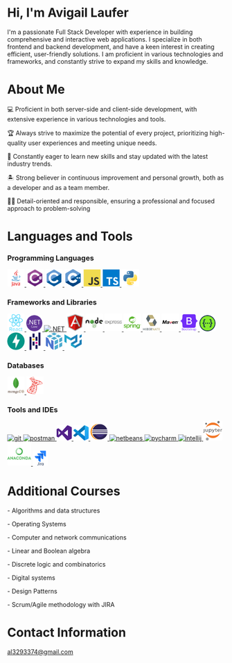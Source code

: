 <h1>
Hi, I'm Avigail Laufer
</h1>

<span>
I'm a passionate Full Stack Developer with experience in building comprehensive and interactive web applications. 
I specialize in both frontend and backend development, and have a keen interest in creating efficient, user-friendly solutions.
I am proficient in various technologies and frameworks, and constantly strive to expand my skills and knowledge.
</span>
<h1>About Me</h1>
<p>💻 Proficient in both server-side and client-side development, with extensive experience in various technologies and tools.</p>
<p>🏆 Always strive to maximize the potential of every project, prioritizing high-quality user experiences and meeting unique needs.</p>
<p>📖 Constantly eager to learn new skills and stay updated with the latest industry trends.</p>
<p>🏝️ Strong believer in continuous improvement and personal growth, both as a developer and as a team member.</p>
<p>🧑‍💻 Detail-oriented and responsible, ensuring a professional and focused approach to problem-solving</p>
<h1> Languages and Tools</h1>

### Programming Languages
<p align="left"> 
   <a href="https://www.oracle.com/java/" target="_blank" rel="noreferrer">
    <img src="https://raw.githubusercontent.com/devicons/devicon/master/icons/java/java-original-wordmark.svg" alt="Java" width="40" height="40"/>
</a>
<a href="https://learn.microsoft.com/en-us/dotnet/csharp/" target="_blank" rel="noreferrer">
   <img src="https://raw.githubusercontent.com/devicons/devicon/master/icons/csharp/csharp-original.svg" alt="C#" width="40" height="40"/>
</a>
<a href="https://en.wikipedia.org/wiki/C_(programming_language)" target="_blank" rel="noreferrer">
    <img src="https://raw.githubusercontent.com/devicons/devicon/master/icons/c/c-original.svg" alt="C" width="40" height="40"/>
</a>
<a href="https://en.wikipedia.org/wiki/C%2B%2B" target="_blank" rel="noreferrer">
    <img src="https://raw.githubusercontent.com/devicons/devicon/master/icons/cplusplus/cplusplus-original.svg" alt="C++" width="40" height="40"/>
</a>
<a href="https://developer.mozilla.org/en-US/docs/Web/JavaScript" target="_blank" rel="noreferrer"> 
    <img src="https://raw.githubusercontent.com/devicons/devicon/master/icons/javascript/javascript-original.svg" alt="javascript" width="40" height="40"/> 
</a>
<a href="https://www.typescriptlang.org/" target="_blank" rel="noreferrer"> 
    <img src="https://raw.githubusercontent.com/devicons/devicon/master/icons/typescript/typescript-original.svg" alt="typescript" width="40" height="40"/> 
</a>
<a href="https://www.python.org/" target="_blank" rel="noreferrer"> 
    <img src="https://raw.githubusercontent.com/devicons/devicon/master/icons/python/python-original.svg" alt="python" width="40" height="40"/> 
</a>
</p>

### Frameworks and Libraries
<p align="left">
<a href="https://reactjs.org/" target="_blank" rel="noreferrer">
    <img src="https://raw.githubusercontent.com/devicons/devicon/master/icons/react/react-original-wordmark.svg" alt="react" width="40" height="40"/>
</a>
<a href="https://dotnet.microsoft.com/"><img src="https://raw.githubusercontent.com/devicons/devicon/master/icons/dotnetcore/dotnetcore-original.svg" alt=".NET Core" width="37" height="37"/>
</a>
<a href="https://dotnet.microsoft.com/" target="_blank" rel="noreferrer">
    <img src="https://upload.wikimedia.org/wikipedia/commons/e/ee/.NET_Core_Logo.svg" alt=".NET" width="40" height="40"/>
</a>
<a href="https://angular.io/" target="_blank" rel="noreferrer"> 
    <img src="https://raw.githubusercontent.com/devicons/devicon/master/icons/angularjs/angularjs-original.svg" alt="angular" width="40" height="40"/> 
</a>
<a href="https://nodejs.org" target="_blank" rel="noreferrer"> 
    <img src="https://raw.githubusercontent.com/devicons/devicon/master/icons/nodejs/nodejs-original-wordmark.svg" alt="nodejs" width="40" height="40"/> 
</a>
<a href="https://expressjs.com" target="_blank" rel="noreferrer"> 
    <img src="https://raw.githubusercontent.com/devicons/devicon/master/icons/express/express-original-wordmark.svg" alt="express" width="40" height="40"/> 
</a>
<a href="https://spring.io/" target="_blank" rel="noreferrer">
    <img src="https://raw.githubusercontent.com/devicons/devicon/master/icons/spring/spring-original-wordmark.svg" alt="Spring" width="40" height="40"/>
</a>
<a href="https://hibernate.org/" target="_blank" rel="noreferrer">
    <img src="https://raw.githubusercontent.com/devicons/devicon/master/icons/hibernate/hibernate-original-wordmark.svg" alt="Hibernate" width="40" height="40"/>
</a>
<a href="https://maven.apache.org/" target="_blank" rel="noreferrer">
    <img src="https://raw.githubusercontent.com/devicons/devicon/master/icons/maven/maven-original-wordmark.svg" alt="Maven" width="40" height="40"/>
</a>
<a href="https://getbootstrap.com" target="_blank" rel="noreferrer"> 
    <img src="https://raw.githubusercontent.com/devicons/devicon/master/icons/bootstrap/bootstrap-plain-wordmark.svg" alt="bootstrap" width="40" height="40"/> 
</a>
<a href="https://swagger.io/specification/">
    <img src="https://raw.githubusercontent.com/devicons/devicon/master/icons/swagger/swagger-original.svg" alt="swagger" width="37" height="37"/>
</a>
<a href="https://fastapi.tiangolo.com/" target="_blank" rel="noreferrer"> 
    <img src="https://raw.githubusercontent.com/devicons/devicon/master/icons/fastapi/fastapi-original.svg" alt="FastAPI" width="40" height="40"/> 
</a>
<a href="https://pandas.pydata.org/" target="_blank" rel="noreferrer"> 
    <img src="https://raw.githubusercontent.com/devicons/devicon/master/icons/pandas/pandas-original.svg" alt="pandas" width="40" height="40"/> 
</a>
<a href="https://numpy.org/" target="_blank" rel="noreferrer"> 
    <img src="https://raw.githubusercontent.com/devicons/devicon/master/icons/numpy/numpy-original.svg" alt="numpy" width="40" height="40"/> 
</a>
<a href="https://mui.com/" target="_blank" rel="noreferrer">
    <img src="https://raw.githubusercontent.com/devicons/devicon/master/icons/materialui/materialui-original.svg" alt="MUI" width="40" height="40"/>
</a>

</p>

### Databases
<p align="left">
<a href="https://www.mongodb.com/" target="_blank" rel="noreferrer"> 
    <img src="https://raw.githubusercontent.com/devicons/devicon/master/icons/mongodb/mongodb-original-wordmark.svg" alt="mongodb" width="40" height="40"/> 
</a>
<a href="https://www.microsoft.com/en-us/sql-server" target="_blank"> 
    <img src="https://raw.githubusercontent.com/devicons/devicon/master/icons/microsoftsqlserver/microsoftsqlserver-plain.svg" alt="sqlserver" width="40" height="40"/> 
</a>

</p>

### Tools and IDEs
<p align="left">
  <a href="https://git-scm.com/" target="_blank" rel="noreferrer"> 
    <img src="https://www.vectorlogo.zone/logos/git-scm/git-scm-icon.svg" alt="git" width="40" height="40"/>
</a>

<a href="https://postman.com" target="_blank" rel="noreferrer"> 
    <img src="https://www.vectorlogo.zone/logos/getpostman/getpostman-icon.svg" alt="postman" width="37" height="37"/> 
</a>
<a href="https://visualstudio.microsoft.com/" target="_blank">
    <img src="https://raw.githubusercontent.com/devicons/devicon/master/icons/visualstudio/visualstudio-plain.svg" alt="visual studio" width="35" height="35"/>
</a>
<a href="https://code.visualstudio.com/" target="_blank">
    <img src="https://raw.githubusercontent.com/devicons/devicon/master/icons/vscode/vscode-original.svg" alt="visual studio code" width="35" height="35"/>
</a>
<a href="https://eclipse.org/" target="_blank" rel="noreferrer"> 
    <img src="https://raw.githubusercontent.com/devicons/devicon/master/icons/eclipse/eclipse-original.svg" alt="eclipse" width="40" height="40"/> 
</a>
<a href="https://netbeans.apache.org/" target="_blank" rel="noreferrer"> 
    <img src="https://netbeans.apache.org/_/images/apache-netbeans.svg" alt="netbeans" width="40" height="40"/> 
</a>
<a href="https://www.jetbrains.com/pycharm/" target="_blank" rel="noreferrer"> 
    <img src="https://resources.jetbrains.com/storage/products/company/brand/logos/PyCharm_icon.svg" alt="pycharm" width="40" height="40"/> 
</a>
<a href="https://www.jetbrains.com/idea/" target="_blank" rel="noreferrer"> 
    <img src="https://resources.jetbrains.com/storage/products/company/brand/logos/IntelliJ_IDEA_icon.svg" alt="intellij" width="40" height="40"/> 
</a>
<a href="https://jupyter.org/"> 
    <img src="https://raw.githubusercontent.com/devicons/devicon/master/icons/jupyter/jupyter-original-wordmark.svg" title="Jupyter" alt="Jupyter" width="45" height="45"/>
</a>
<a href="https://www.anaconda.com/">
    <img src="https://raw.githubusercontent.com/devicons/devicon/master/icons/anaconda/anaconda-original-wordmark.svg" title="Anaconda" alt="Anaconda" width="55" height="55"/>
</a>
<a href="https://jira.atlassian.com/" target="_blank">
    <img src="https://raw.githubusercontent.com/devicons/devicon/master/icons/jira/jira-original-wordmark.svg" alt="jira" width="35" height="35"/>
</a>

</p>
<h1>Additional Courses</h1>
<p>- Algorithms and data structures</p>
<p>- Operating Systems</p>
<p>- Computer and network communications</p>
<p>- Linear and Boolean algebra</p>
<p>- Discrete logic and combinatorics</p>
<p>- Digital systems</p>
<p>- Design Patterns</p>
<p>- Scrum/Agile methodology with JIRA</p>
<h1>Contact Information</h1>
<a href="mailto:al3293374@gmail.com">al3293374@gmail.com</a>
</p>
</p>
